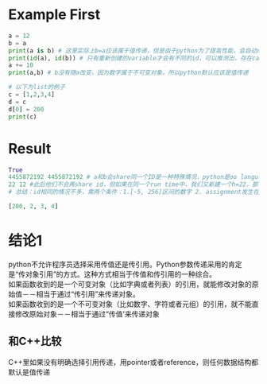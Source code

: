  # Example First
 
```py
a = 12
b = a
print(a is b) # 这里实际上b=a应该属于值传递，但是由于python为了提高性能，会自动缓存[-5, 256]区间的数字，所以此处a和b指向同一个地址
print(id(a), id(b)) # 只有重新创建的variable才会有不同的id，可以推测出，存在cache上的值如果相同，则id相同
a += 10
print(a,b) # b没有随a改变，因为数字属于不可变对象，所以python默认应该是值传递

# 以下为list的例子
c = [1,2,3,4]
d = c
d[0] = 200
print(c)
```

# Result
```py
True
4455872192 4455872192 # a和b会share同一个ID是一种特殊情况，python是oo language，一般来讲，每个object都有自己的id
22 12 #此后他们不会再share id，但如果在同一个run time中，我们又新建一个h=22，那么h和a的id也会相同
# 总结：id相同的情况不多，需两个条件：1.[-5, 256]区间的数字 2. assignment发生在同一个run time（如果分开run也会id不同）

[200, 2, 3, 4]
```

# 结论1
python不允许程序员选择采用传值还是传引用。Python参数传递采用的肯定是“传对象引用”的方式。这种方式相当于传值和传引用的一种综合。  
如果函数收到的是一个可变对象（比如字典或者列表）的引用，就能修改对象的原始值－－相当于通过“传引用”来传递对象。  
如果函数收到的是一个不可变对象（比如数字、字符或者元组）的引用，就不能直接修改原始对象－－相当于通过“传值'来传递对象   
 
## 和C++比较
C++里如果没有明确选择引用传递，用pointer或者reference，则任何数据结构都默认是值传递


